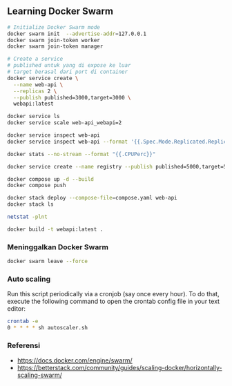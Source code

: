 ## Learning Docker Swarm

```bash
# Initialize Docker Swarm mode
docker swarm init  --advertise-addr=127.0.0.1
docker swarm join-token worker
docker swarm join-token manager
```

```bash
# Create a service
# published untuk yang di expose ke luar
# target berasal dari port di container
docker service create \
  --name web-api \
  --replicas 2 \
  --publish published=3000,target=3000 \
  webapi:latest

docker service ls
docker service scale web-api_webapi=2
```

```bash
docker service inspect web-api
docker service inspect web-api --format '{{.Spec.Mode.Replicated.Replicas}}'
```

```bash
docker stats --no-stream --format "{{.CPUPerc}}"
```

```bash
docker service create --name registry --publish published=5000,target=5000 registry:2

docker compose up -d --build
docker compose push
```

```bash
docker stack deploy --compose-file=compose.yaml web-api
docker stack ls

netstat -plnt
```

```bash
docker build -t webapi:latest .
```

### Meninggalkan Docker Swarm

```bash
docker swarm leave --force
```

### Auto scaling

Run this script periodically via a cronjob (say once every hour). To do that, execute the following command to open the crontab config file in your text editor:

```bash 
crontab -e
0 * * * * sh autoscaler.sh
```

### Referensi

- https://docs.docker.com/engine/swarm/
- https://betterstack.com/community/guides/scaling-docker/horizontally-scaling-swarm/
